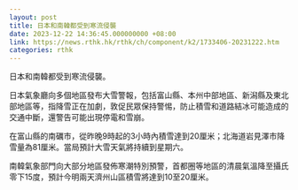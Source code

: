 ```yaml
---
layout: post
title: 日本和南韓都受到寒流侵襲
date: 2023-12-22 14:36:45.000000000 +08:00
link: https://news.rthk.hk/rthk/ch/component/k2/1733406-20231222.htm
categories: rthk
---
```


日本和南韓都受到寒流侵襲。

日本氣象廳向多個地區發布大雪警報，包括富山縣、本州中部地區、新潟縣及東北部地區等，指降雪正在加劇，敦促民眾保持警惕，防止積雪和道路結冰可能造成的交通中斷，還警告可能出現停電和雪崩。

在富山縣的南礪市，從昨晚9時起的3小時內積雪達到20厘米；北海道岩見澤市降雪量為81厘米。當局預計大雪天氣將持續到星期六。

南韓氣象部門向大部分地區發佈寒潮特別預警，首都圈等地區的清晨氣溫降至攝氏零下15度，預計今明兩天濟州山區積雪將達到10至20厘米。
